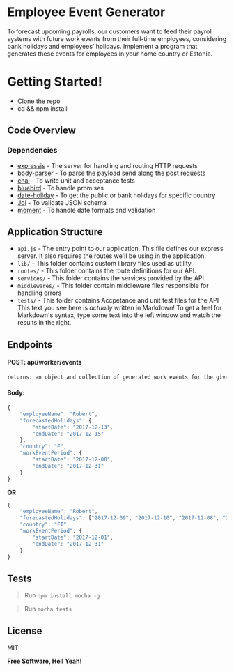 # Employee Event Generator

To forecast upcoming payrolls, our customers want to feed their payroll systems with future work events from their full-time employees, considering bank holidays and employees’ holidays. Implement a program that generates these events for employees in your home country or Estonia.

# Getting Started!

  - Clone the repo
  - cd && npm install

## Code Overview

### Dependencies
- [expressjs](https://github.com/expressjs/express) - The server for handling and routing HTTP requests
- [body-parser](https://www.npmjs.com/package/body-parser) - To parse the payload send along the post requests
- [chai](https://www.npmjs.com/package/chai) - To write unit and acceptance tests
- [bluebird](https://www.npmjs.com/package/bluebird) - To handle promises
- [date-holiday](https://www.npmjs.com/package/date-holidays) - To get the public or bank holidays for specific country
- [Joi](https://www.npmjs.com/package/joi) - To validate JSON schema
- [moment](https://www.npmjs.com/package/moment) - To handle date formats and validation
 
## Application Structure

- `api.js` - The entry point to our application. This file defines our express server. It also requires the routes we'll be using in the application.
- `lib/` - This folder contains custom library files used as utility.
- `routes/` - This folder contains the route definitions for our API.
- `services/` - This folder contains the services provided by the API.
- `middlewares/` - This folder contain middleware files responsible for handling errors
- `tests/` - This folder contains Accpetance and unit test files for the API
This text you see here is *actually* written in Markdown! To get a feel for Markdown's syntax, type some text into the left window and watch the results in the right.

## Endpoints

#### POST: api/worker/events

```sh
returns: an object and collection of generated work events for the given period including forecasted holidays and weekend as an object
```
#### Body: 
```` javascript
{
    "employeeName": "Robert",
    "forecastedHolidays": {
        "startDate": "2017-12-13",
        "endDate": "2017-12-15"
    },
    "country": "F",
    "workEventPeriod": {
        "startDate": "2017-12-08",
        "endDate": "2017-12-31"
    }
}

````
**OR**

```` javascript
{
    "employeeName": "Robert",
    "forecastedHolidays": ["2017-12-09", "2017-12-10", "2017-12-08", "2017-12-11","2017-12-28"],
    "country": "FI",
    "workEventPeriod": {
        "startDate": "2017-12-01",
        "endDate": "2017-12-31"
    }
}

````

## Tests
> Run `npm install mocha -g`

> Run `mocha tests`

License
----

MIT


**Free Software, Hell Yeah!**
